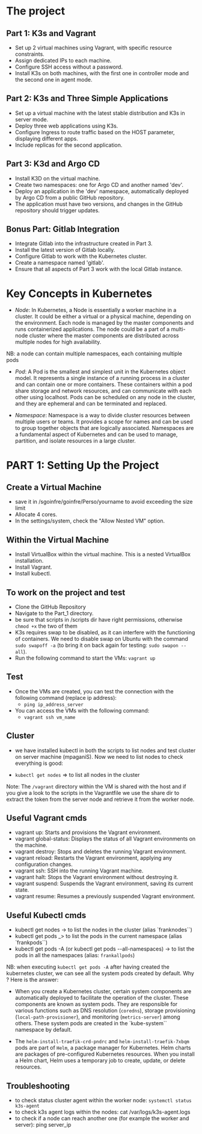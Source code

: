 # The project
## Part 1: K3s and Vagrant
- Set up 2 virtual machines using Vagrant, with specific resource constraints.
- Assign dedicated IPs to each machine.
- Configure SSH access without a password.
- Install K3s on both machines, with the first one in controller mode and the second one in agent mode.
## Part 2: K3s and Three Simple Applications
- Set up a virtual machine with the latest stable distribution and K3s in server mode.
- Deploy three web applications using K3s.
- Configure Ingress to route traffic based on the HOST parameter, displaying different apps.
- Include replicas for the second application.
## Part 3: K3d and Argo CD
- Install K3D on the virtual machine.
- Create two namespaces: one for Argo CD and another named 'dev'.
- Deploy an application in the 'dev' namespace, automatically deployed by Argo CD from a public GitHub repository.
- The application must have two versions, and changes in the GitHub repository should trigger updates.
## Bonus Part: Gitlab Integration
- Integrate Gitlab into the infrastructure created in Part 3.
- Install the latest version of Gitlab locally.
- Configure Gitlab to work with the Kubernetes cluster.
- Create a namespace named 'gitlab'.
- Ensure that all aspects of Part 3 work with the local Gitlab instance.
  


# Key Concepts in Kubernetes

- *Node*: In Kubernetes, a Node is essentially a worker machine in a cluster. It could be either a virtual or a physical machine, depending on the environment. Each node is managed by the master components and runs containerized applications. The node could be a part of a multi-node cluster where the master components are distributed across multiple nodes for high availability.

NB: a node can contain multiple namespaces, each containing multiple pods

- *Pod*: A Pod is the smallest and simplest unit in the Kubernetes object model. It represents a single instance of a running process in a cluster and can contain one or more containers. These containers within a pod share storage and network resources, and can communicate with each other using localhost. Pods can be scheduled on any node in the cluster, and they are ephemeral and can be terminated and replaced.

- *Namespace*: Namespace is a way to divide cluster resources between multiple users or teams. It provides a scope for names and can be used to group together objects that are logically associated. Namespaces are a fundamental aspect of Kubernetes and can be used to manage, partition, and isolate resources in a large cluster.  
  
# PART 1: Setting Up the Project

## Create a Virtual Machine
- save it in /sgoinfre/goinfre/Perso/yourname to avoid exceeding the size limit
- Allocate 4 cores.
- In the settings/system, check the "Allow Nested VM" option.

## Within the Virtual Machine
- Install VirtualBox within the virtual machine. This is a nested VirtualBox installation.
- Install Vagrant.
- Install kubectl.

## To work on the project and test
- Clone the GitHub Repository
- Navigate to the Part_1 directory.
- be sure that scripts in /scripts dir have right permissions, otherwise `chmod +x` the two of them
- K3s requires swap to be disabled, as it can interfere with the functioning of containers. We need to disable swap on Ubuntu with the command `sudo swapoff -a` (to bring it on back again for testing: `sudo swapon --all`).
- Run the following command to start the VMs: `vagrant up`

## Test
- Once the VMs are created, you can test the connection with the following command (replace ip address):
  - `ping ip_address_server`
- You can access the VMs with the following command: 
  - `vagrant ssh vm_name`

## Cluster
- we have installed kubectl in both the scripts to list nodes and test cluster on server machine (mpaganiS). Now we need to list nodes to check everything is good: 

- `kubectl get nodes` => to list all nodes in the cluster


Note: The `/vagrant` directory within the VM is shared with the host and if you give a look to the scripts in the Vagrantfile we use the share dir to extract the token from the server node and retrieve it from the worker node.

## Useful Vagrant cmds
- vagrant up: Starts and provisions the Vagrant environment.
- vagrant global-status: Displays the status of all Vagrant environments on the machine.
- vagrant destroy: Stops and deletes the running Vagrant environment.
- vagrant reload: Restarts the Vagrant environment, applying any configuration changes.
- vagrant ssh: SSH into the running Vagrant machine.
- vagrant halt: Stops the Vagrant environment without destroying it.
- vagrant suspend: Suspends the Vagrant environment, saving its current state.
- vagrant resume: Resumes a previously suspended Vagrant environment.

## Useful Kubectl cmds
- kubectl get nodes -> to list the nodes in the cluster (alias `franknodes``)
- kubectl get pods _> to list the pods in the current namespace (alias `frankpods``)
- kubectl get pods -A (or kubectl get pods --all-namespaces) -> to list the pods in all the namespaces (alias: `frankallpods`)

NB: when executing `kubectl get pods -A` after having created the kubernetes cluster, we can see all the system pods created by default. Why ? Here is the answer:
- When you create a Kubernetes cluster, certain system components are automatically deployed to facilitate the operation of the cluster. These components are known as system pods. They are responsible for various functions such as DNS resolution (`coredns`), storage provisioning (`local-path-provisioner`), and monitoring (`metrics-server`) among others. These system pods are created in the `kube-system`` namespace by default.

- The `helm-install-traefik-crd-pndrc` and `helm-install-traefik-7xbqm` pods are part of `Helm`, a package manager for Kubernetes. Helm charts are packages of pre-configured Kubernetes resources. When you install a Helm chart, Helm uses a temporary job to create, update, or delete resources.

## Troubleshooting
- to check status cluster agent within the worker node: `systemctl status k3s-agent`
- to check k3s agent logs within the nodes: cat /var/logs/k3s-agent.logs
- to check if a node can reach another one (for example the worker and server): ping server_ip

